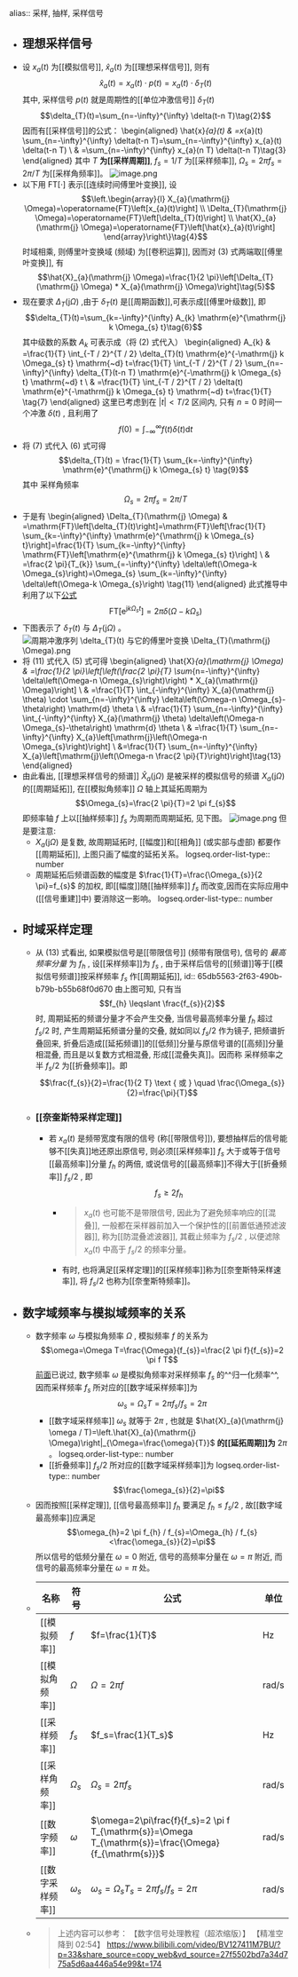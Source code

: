 alias:: 采样, 抽样, 采样信号

- ## 理想采样信号
- 设  $x_{a}(t)$  为[[模拟信号]],  $\hat{x}_{a}(t)$  为[[理想采样信号]], 则有
  $$\hat{x}_{a}(t)=x_{a}(t) \cdot p(t)=x_{a}(t) \cdot \delta_{T}(t) \tag{1}$$
  其中, 采样信号 $p(t)$  就是周期性的[[单位冲激信号]]  $\delta_{T}(t)$
  $$\delta_{T}(t)=\sum_{n=-\infty}^{\infty} \delta(t-n T)\tag{2}$$
  因而有[[采样信号]]的公式：
  \begin{aligned}
  \hat{x}_{a}(t) & =x_{a}(t) \sum_{n=-\infty}^{\infty} \delta(t-n T)=\sum_{n=-\infty}^{\infty} x_{a}(t) \delta(t-n T) \\
  & =\sum_{n=-\infty}^{\infty} x_{a}(n T) \delta(t-n T)\tag{3}
  \end{aligned}
  其中  $T$  **为[[采样周期]]**,  $f_{s}=1 / T$  为[[采样频率]],  $\Omega_{s}=2 \pi f_{s}=2 \pi / T$  为[[采样角频率]]。
  ![image.png](../assets/image_1709043446576_0.png)
- 以下用 $\mathrm{FT}  [\cdot  ]$ 表示[[连续时间傅里叶变换]], 设
  $$\left.\begin{array}{l}
  X_{a}(\mathrm{j} \Omega)=\operatorname{FT}\left[x_{a}(t)\right] \\
  \Delta_{T}(\mathrm{j} \Omega)=\operatorname{FT}\left[\delta_{T}(t)\right] \\
  \hat{X}_{a}(\mathrm{j} \Omega)=\operatorname{FT}\left[\hat{x}_{a}(t)\right]
  \end{array}\right\}\tag{4}$$
  时域相乘, 则傅里叶变换域 (频域) 为[[卷积运算]], 因而对 $(3)$ 式两端取[[傅里叶变换]], 有
  $$\hat{X}_{a}(\mathrm{j} \Omega)=\frac{1}{2 \pi}\left[\Delta_{T}(\mathrm{j} \Omega) * X_{a}(\mathrm{j} \Omega)\right]\tag{5}$$
- 现在要求  $\Delta_{T}(\mathrm{j} \Omega)$ ,由于  $\delta_{T}(t)$  是[[周期函数]],可表示成[[傅里叶级数]], 即
  $$\delta_{T}(t)=\sum_{k=-\infty}^{\infty} A_{k} \mathrm{e}^{\mathrm{j} k \Omega_{s} t}\tag{6}$$
  其中级数的系数  $A_{k}$  可表示成（将 $(2)$ 式代入）
  \begin{aligned}
  A_{k} & =\frac{1}{T} \int_{-T / 2}^{T / 2} \delta_{T}(t) \mathrm{e}^{-\mathrm{j} k \Omega_{s} t} \mathrm{~d} t=\frac{1}{T} \int_{-T / 2}^{T / 2} \sum_{n=-\infty}^{\infty} \delta_{T}(t-n T) \mathrm{e}^{-\mathrm{j} k \Omega_{s} t} \mathrm{~d} t \\
  & =\frac{1}{T} \int_{-T / 2}^{T / 2} \delta(t) \mathrm{e}^{-\mathrm{j} k \Omega_{s} t} \mathrm{~d} t=\frac{1}{T} \tag{7}
  \end{aligned}
  这里已考虑到在  $|t|<T / 2$  区间内, 只有  $n=0$  时间一个冲激  $\delta(t)$ , 且利用了
  $$f(0)=\int_{-\infty}^{\infty} f(t) \delta(t) \mathrm{d} t \tag{8}$$
- 将 $(7)$ 式代入 $(6)$ 式可得
  $$\delta_{T}(t) = \frac{1}{T} \sum_{k=-\infty}^{\infty} \mathrm{e}^{\mathrm{j} k \Omega_{s} t} \tag{9}$$
  其中 采样角频率
  $$\Omega_{s}=2 \pi f_{s}=2 \pi / T\tag{10}$$
- 于是有
  \begin{aligned}
  \Delta_{T}(\mathrm{j} \Omega) & =\mathrm{FT}\left[\delta_{T}(t)\right]=\mathrm{FT}\left[\frac{1}{T} \sum_{k=-\infty}^{\infty} \mathrm{e}^{\mathrm{j} k \Omega_{s} t}\right]=\frac{1}{T} \sum_{k=-\infty}^{\infty} \mathrm{FT}\left[\mathrm{e}^{\mathrm{j} k \Omega_{s} t}\right] \\
  & =\frac{2 \pi}{T_{k}} \sum_{=-\infty}^{\infty} \delta\left(\Omega-k \Omega_{s}\right)=\Omega_{s} \sum_{k=-\infty}^{\infty} \delta\left(\Omega-k \Omega_{s}\right) \tag{11}
  \end{aligned}
  此式推导中利用了以下[公式](((65d9fdb4-a52e-4e85-93ea-ba084da0be18)))
  $$\mathrm{FT}\left[\mathrm{e}^{\mathrm{j} k \Omega_{s} t}\right]=2 \pi \delta\left(\Omega-k \Omega_{s}\right) \tag{12}$$
- 下图表示了  $\delta_{T}(t)$  与 $\Delta_{T}(\mathrm{j} \Omega)$  。
  ![周期冲激序列 $\delta_{T}(t)$ 与它的傅里叶变换 $\Delta_{T}(\mathrm{j} \Omega$).png](../assets/image_1709051358882_0.png)
- 将 $(11)$ 式代入 $(5)$ 式可得
  \begin{aligned}
  \hat{X}_{a}(\mathrm{j} \Omega) & =\frac{1}{2 \pi}\left[\left(\frac{2 \pi}{T} \sum_{n=-\infty}^{\infty} \delta\left(\Omega-n \Omega_{s}\right)\right) * X_{a}(\mathrm{j} \Omega)\right] \\
  & =\frac{1}{T} \int_{-\infty}^{\infty} X_{a}(\mathrm{j} \theta) \cdot \sum_{n=-\infty}^{\infty} \delta\left(\Omega-n \Omega_{s}-\theta\right) \mathrm{d} \theta \\
  & =\frac{1}{T} \sum_{n=-\infty}^{\infty} \int_{-\infty}^{\infty} X_{a}(\mathrm{j} \theta) \delta\left(\Omega-n \Omega_{s}-\theta\right) \mathrm{d} \theta \\
  & =\frac{1}{T} \sum_{n=-\infty}^{\infty} X_{a}\left[\mathrm{j}\left(\Omega-n \Omega_{s}\right)\right] \\
  &=\frac{1}{T} \sum_{n=-\infty}^{\infty} X_{a}\left[\mathrm{j}\left(\Omega-n \frac{2 \pi}{T}\right)\right]\tag{13}
  \end{aligned}
- 由此看出, [[理想采样信号的频谱]]  $\hat{X}_{a}(\mathrm{j} \Omega)$  是被采样的模拟信号的频谱  $X_{a}(\mathrm{j} \Omega)$  的[[周期延拓]], 在[[模拟角频率]]  $\Omega$  轴上其延拓周期为
  $$\Omega_{s}=\frac{2 \pi}{T}=2 \pi f_{s}$$
  即频率轴  $f$  上以[[抽样频率]]  $f_{s}$  为周期而周期延拓, 见下图。
  ![image.png](../assets/image_1709054139604_0.png)
  但是要注意:
	- $X_{a}(\mathrm{j} \Omega  )$ 是复数, 故周期延拓时, [[幅度]]和[[相角]] (或实部与虚部) 都要作[[周期延拓]], 上图只画了幅度的延拓关系。
	  logseq.order-list-type:: number
	- 周期延拓后频谱函数的幅度是  $\frac{1}{T}=\frac{\Omega_{s}}{2 \pi}=f_{s}$  的加权, 即[[幅度]]随[[抽样频率]]  $f_{s}$  而改变,因而在实际应用中 ([[信号重建]]中) 要消除这一影响。
	  logseq.order-list-type:: number
- ## 时域采样定理
	- 从 $(13)$ 式看出, 如果模拟信号是[[带限信号]] (频带有限信号), 信号的 *最高频率分量* 为  $f_{h}$ , 设[[采样频率]]为  $f_{s}$ , 由于采样后信号的[[频谱]]等于[[模拟信号频谱]]按采样频率  $f_{s}$  作[[周期延拓]], 
	  id:: 65db5563-2f63-490b-b79b-b55b68f0d670
	  由上图可知, 只有当
	  $$f_{h} \leqslant \frac{f_{s}}{2}$$
	  时, 周期延拓的频谱分量才不会产生交叠, 当信号最高频率分量  $f_{h}$  超过  $f_{s} / 2$  时, 产生周期延拓频谱分量的交叠, 就如同以  $f_{s} / 2$  作为镜子, 把频谱折叠回来, 折叠后造成[[延拓频谱]]的[[低频]]分量与原信号谱的[[高频]]分量相混叠, 而且是以复数方式相混叠, 形成[[混叠失真]]。因而称 采样频率之半   $f_{s} / 2$  为[[折叠频率]]。即
	  $$\frac{f_{s}}{2}=\frac{1}{2 T} \text { 或 } \quad \frac{\Omega_{s}}{2}=\frac{\pi}{T}$$
	- ### [[奈奎斯特采样定理]]
		- 若  $x_{a}(t)$  是频带宽度有限的信号 (称[[带限信号]]), 要想抽样后的信号能够不[[失真]]地还原出原信号, 则必须[[采样频率]]  $f_{s}$  大于或等于信号[[最高频率]]分量  $f_{h}$  的两倍, 
		  或说信号的[[最高频率]]不得大于[[折叠频率]]  $f_{s} / 2$ , 即
		  $$f_{s} \geqslant 2 f_{h}$$
			- >$x_{a}(t)$  也可能不是带限信号, 因此为了避免频率响应的[[混叠]], 一般都在采样器前加入一个保护性的[[前置低通预滤波器]], 称为[[防混叠滤波器]], 其截止频率为  $f_{s} / 2$ , 以便滤除  $x_{a}(t)$  中高于  $f_{s} / 2$  的频率分量。
			- 有时, 也将满足[[采样定理]]的[[采样频率]]称为[[奈奎斯特采样速率]], 将  $f_{s} / 2$  也称为[[奈奎斯特频率]]。
- ## 数字域频率与模拟域频率的关系
	- 数字频率  $\omega$  与模拟角频率  $\Omega$ , 模拟频率  $f$  的关系为
	  $$\omega=\Omega T=\frac{\Omega}{f_{s}}=\frac{2 \pi f}{f_{s}}=2 \pi f T$$
	  [前面](((65dee8ce-44b5-4191-a058-04009c03bff7)))已说过, 数字频率  $\omega$  是模拟角频率对采样频率  $f_{s}$  的^^归一化频率^^, 因而采样频率  $f_{s}$  所对应的[[数字域采样频率]]为
	  $$\omega_{s}=\Omega_{s} T=2 \pi f_{s} / f_{s}=2 \pi$$
		- [[数字域采样频率]]  $\omega_{s}$  就等于  $2 \pi$ , 也就是  $\hat{X}_{a}(\mathrm{j} \omega / T)=\left.\hat{X}_{a}(\mathrm{j} \Omega)\right|_{\Omega=\frac{\omega}{T}}$  **的[[延拓周期]]为**  $2 \pi$  。
		  logseq.order-list-type:: number
		- [[折叠频率]]  $f_{s} / 2$  所对应的[[数字域采样频率]]为
		  logseq.order-list-type:: number
		  $$\frac{\omega_{s}}{2}=\pi$$
	- 因而按照[[采样定理]], [[信号最高频率]]  $f_{h}$  要满足  $f_{h} \leqslant f_{s} / 2$ , 故[[数字域最高频率]]应满足
	  $$\omega_{h}=2 \pi f_{h} / f_{s}=\Omega_{h} / f_{s}<\frac{\omega_{s}}{2}=\pi$$
	  所以信号的低频分量在  $\omega=0$  附近, 信号的高频率分量在  $\omega=\pi$  附近, 而信号的最高频率分量在  $\omega=\pi$  处。
	- |名称|符号|公式|单位|
	  |--|--|--|--|
	  |[[模拟频率]]|$f$|$f=\frac{1}{T}$|$\mathrm{Hz}$|
	  |[[模拟角频率]]|$\Omega$|$\Omega=2\pi f$|$\mathrm{rad/s}$|
	  |[[采样频率]]|$f_s$|$f_s=\frac{1}{T_s}$|$\mathrm{Hz}$|
	  |[[采样角频率]]|$\Omega_s$|$\Omega_s=2\pi f_s$|$\mathrm{rad/s}$|
	  |[[数字频率]]|$\omega$|$\omega=2\pi\frac{f}{f_s}=2 \pi f T_{\mathrm{s}}=\Omega T_{\mathrm{s}}=\frac{\Omega} {f_{\mathrm{s}}}$|$\mathrm{rad/s}$|
	  |[[数字采样频率]]|$\omega_s$|$\omega_{s}=\Omega_{s} T_s=2 \pi f_{s} / f_{s}=2 \pi$|$\mathrm{rad/s}$|
	- > 上述内容可以参考：
	  【数字信号处理教程（超浓缩版）】 【精准空降到 02:54】 https://www.bilibili.com/video/BV127411M7BU/?p=33&share_source=copy_web&vd_source=27f5502bd7a34d775a5d6aa446a54e99&t=174